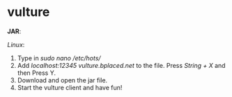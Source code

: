 # vulture
**JAR**:

*Linux*:
1. Type in *sudo nano /etc/hots/*
2. Add *localhost:12345 vulture.bplaced.net* to the file.
  Press *String + X* and then Press Y.
3. Download and open the jar file.
4. Start the vulture client and have fun!
